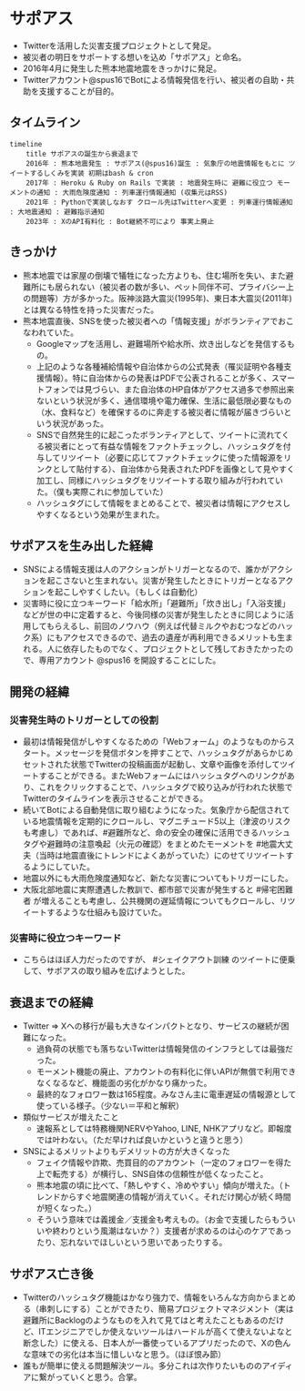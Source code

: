 # サポアス

- Twitterを活用した災害支援プロジェクトとして発足。
- 被災者の明日をサポートする想いを込め「サポアス」と命名。
- 2016年4月に発生した熊本地震地震をきっかけに発足。
- Twitterアカウント@spus16でBotによる情報発信を行い、被災者の自助・共助を支援することが目的。

## タイムライン

```mermaid
timeline
    title サポアスの誕生から衰退まで
    2016年 : 熊本地震発生 : サポアス(@spus16)誕生 : 気象庁の地震情報をもとに ツイートするしくみを実装 初期はbash & cron
    2017年 : Heroku & Ruby on Rails で実装 : 地震発生時に 避難に役立つ モーメントの通知 : 大雨危険度通知 : 列車運行情報通知 (収集元はRSS)
    2021年 : Pythonで実装しなおす クロール先はTwitterへ変更 : 列車運行情報通知 : 大地震通知 : 避難指示通知 
    2023年 : XのAPI有料化 : Bot継続不可により 事実上廃止
```

## きっかけ

- 熊本地震では家屋の倒壊で犠牲になった方よりも、住む場所を失い、また避難所にも居られない（被災者の数が多い、ペット同伴不可、プライバシー上の問題等）方が多かった。阪神淡路大震災(1995年)、東日本大震災(2011年)とは異なる特性を持った災害だった。
- 熊本地震直後、SNSを使った被災者への「情報支援」がボランティアでおこなわれていた。
    - Googleマップを活用し、避難場所や給水所、炊き出しなどを発信するもの。
    - 上記のような各種補給情報や自治体からの公式発表（罹災証明や各種支援情報）。特に自治体からの発表はPDFで公表されることが多く、スマートフォンでは見づらい、また自治体のHP自体がアクセス過多で参照出来ないという状況が多く、通信環境や電力確保、生活に最低限必要なもの（水、食料など）を確保するのに奔走する被災者に情報が届きづらいという状況があった。
    - SNSで自然発生的に起こったボランティアとして、ツイートに流れてくる被災者にとって有益な情報をファクトチェックし、ハッシュタグを付与してリツイート（必要に応じてファクトチェックに使った情報源をリンクとして貼付する）、自治体から発表されたPDFを画像として見やすく加工し、同様にハッシュタグをリツイートする取り組みが行われていた。（僕も実際これに参加していた）
    - ハッシュタグにして情報をまとめることで、被災者は情報にアクセスしやすくなるという効果が生まれた。

## サポアスを生み出した経緯

 - SNSによる情報支援は人のアクションがトリガーとなるので、誰かがアクションを起こさないと生まれない。災害が発生したときにトリガーとなるアクションを起こしやすくしたい。（もしくは自動化）
 - 災害時に役に立つキーワード「給水所」「避難所」「炊き出し」「入浴支援」などが世の中に定着すると、今後同様の災害が発生したときに同じように活用してもらえるし、前回のノウハウ（例えば代替ミルクやおむつなどのハック系）にもアクセスできるので、過去の遺産が再利用できるメリットも生まれる。人に依存したものでなく、プロジェクトとして残しておきたかったので、専用アカウント @spus16 を開設することにした。

 ## 開発の経緯

 ### 災害発生時のトリガーとしての役割

 - 最初は情報発信がしやすくなるための「Webフォーム」のようなものからスタート。メッセージを発信ボタンを押すことで、ハッシュタグがあらかじめセットされた状態でTwitterの投稿画面が起動し、文章や画像を添付してツイートすることができる。またWebフォームにはハッシュタグへのリンクがあり、これをクリックすることで、ハッシュタグで絞り込みが行われた状態でTwitterのタイムラインを表示させることができる。
 - 続いてBotによる自動発信に取り組むようになった。気象庁から配信されている地震情報を定期的にクロールし、マグニチュード5以上（津波のリスクも考慮し）であれば、#避難所など、命の安全の確保に活用できるハッシュタグや避難時の注意喚起（火元の確認）をまとめたモーメントを #地震大丈夫（当時は地震直後にトレンドによくあがっていた）にのせてリツイートするようにしていた。
 - 地震以外にも大雨危険度通知など、新たな災害についてもトリガーにした。
 - 大阪北部地震に実際遭遇した教訓で、都市部で災害が発生すると #帰宅困難者 が増えることも考慮し、公共機関の遅延情報についてもクロールし、リツイートするような仕組みも設けていた。

### 災害時に役立つキーワード

- こちらはほぼ人力だったのですが、 #シェイクアウト訓練 のツイートに便乗して、サポアスの取り組みを広げようとした。

## 衰退までの経緯

- Twitter => Xへの移行が最も大きなインパクトとなり、サービスの継続が困難になった。
    - 過負荷の状態でも落ちないTwitterは情報発信のインフラとしては最強だった。
    - モーメント機能の廃止、アカウントの有料化に伴いAPIが無償で利用できなくなるなど、機能面の劣化がかなり痛かった。
    - 最終的なフォロワー数は165程度。みなさん主に電車遅延の情報源として使っている様子。（少ない＝平和と解釈）
- 類似サービスが増えたこと
    - 速報系としては特務機関NERVやYahoo, LINE, NHKアプリなど。即報度では叶わない。（ただ早ければ良いかというと違うと思う）
- SNSによるメリットよりもデメリットの方が大きくなった
    - フェイク情報や詐欺、売買目的のアカウント（一定のフォロワーを得た上で転売する）が横行し、SNS自体の信頼性が低くなったこと。
    - 熊本地震の頃に比べて、「熱しやすく、冷めやすい」傾向が増えた。（トレンドからすぐ地震関連の情報が消えていく。それだけ関心が続く時間が短くなった。）
    - そういう意味では義援金／支援金も考えもの。（お金で支援したらもういいや終わりという風潮はないか？）支援者が求めるのは心のケアであったり、忘れないでほしいという思いであったりする。

## サポアス亡き後

-  Twitterのハッシュタグ機能はかなり強力で、情報をいろんな方向からまとめる（串刺しにする）ことができたり、簡易プロジェクトマネジメント（実は避難所にBacklogのようなものを入れて見てはと考えたこともあるのだけど、ITエンジニアでしか使えないツールはハードルが高くて使えないよなと断念した）に使える、日本人が一番使っているアプリだったので、Xの色んな意味での劣化は本当に惜しいなと思う。（ほぼ恨み節）
- 誰もが簡単に使える問題解決ツール。多分これは次作りたいもののアイディアに繋がっていくと思う。合掌。
